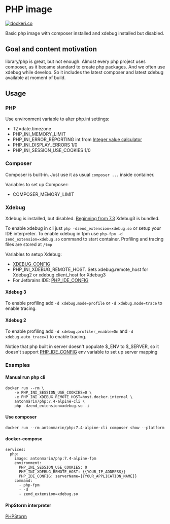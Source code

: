 # PHP image 

[![dockeri.co](https://dockeri.co/image/antonmarin/php)](https://hub.docker.com/r/antonmarin/php/)

Basic php image with composer installed and xdebug installed but disabled.

## Goal and content motivation

library/php is great, but not enough. Almost every php project uses composer, as it
became standard to create php packages. And we often use xdebug while develop.
So it includes the latest composer and latest xdebug available at moment of build.

## Usage

### PHP

Use environment variable to alter php.ini settings:

- TZ=date.timezone
- PHP_INI_MEMORY_LIMIT
- PHP_INI_ERROR_REPORTING int from [Integer value calculator](https://maximivanov.github.io/php-error-reporting-calculator/)
- PHP_INI_DISPLAY_ERRORS 1/0
- PHP_INI_SESSION_USE_COOKIES 1/0

### Composer

Composer is built-in. Just use it as usual `composer ...` inside container.

Variables to set up Composer:

- COMPOSER_MEMORY_LIMIT

### Xdebug

Xdebug is installed, but disabled. [Beginning from 7.3](https://xdebug.org/docs/compat) Xdebug3 is bundled.

To enable xdebug in cli just `php -dzend_extension=xdebug.so` or setup your IDE interpreter.
To enable xdebug in fpm use `php-fpm -d zend_extension=xdebug.so` command to start container.
Profiling and tracing files are stored at `/tmp`

Variables to setup Xdebug:

- [XDEBUG_CONFIG](https://xdebug.org/docs/all_settings#XDEBUG_CONFIG)
- PHP_INI_XDEBUG_REMOTE_HOST. Sets xdebug.remote_host for Xdebug2 or xdebug.client_host for Xdebug3
- For Jetbrains IDE: [PHP_IDE_CONFIG](https://blog.jetbrains.com/phpstorm/2012/03/new-in-4-0-easier-debugging-of-remote-php-command-line-scripts/)

#### Xdebug 3

To enable profiling add `-d xdebug.mode=profile` or `-d xdebug.mode=trace` to enable tracing.

#### Xdebug 2

To enable profiling add `-d xdebug.profiler_enable=On` and `-d xdebug.auto_trace=1` to enable tracing.

Notice that php built in server doesn't populate $_ENV to $_SERVER, so it doesn't
support [PHP_IDE_CONFIG](https://blog.jetbrains.com/phpstorm/2012/03/new-in-4-0-easier-debugging-of-remote-php-command-line-scripts/)
env variable to set up server mapping

### Examples

#### Manual run php cli

    docker run --rm \
        -e PHP_INI_SESSION_USE_COOKIES=0 \
        -e PHP_INI_XDEBUG_REMOTE_HOST=host.docker.internal \
        antonmarin/php:7.4-alpine-cli \
        php -dzend_extension=xdebug.so -i

#### Use composer

    docker run --rm antonmarin/php:7.4-alpine-cli composer show --platform 

#### docker-compose

    services:
      php:
        image: antonmarin/php:7.4-alpine-fpm
        environment:
          PHP_INI_SESSION_USE_COOKIES: 0
          PHP_INI_XDEBUG_REMOTE_HOST: {{YOUR_IP_ADDRESS}}
          PHP_IDE_CONFIG: serverName={{YOUR_APPLICATION_NAME}}
        command:
          - php-fpm
          - -d
          - zend_extension=xdebug.so

#### PhpStorm interpreter

[PHPStorm](https://www.jetbrains.com/help/phpstorm/configuring-xdebug.html#on_demand_mode)
